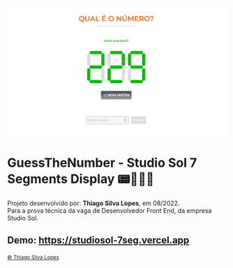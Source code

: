 <!-- -->
<div align="center">
<img src="./docs/app.jpg" align="center">
</div>

# GuessTheNumber - Studio Sol 7 Segments Display 📟👨🏻‍💻

<p>Projeto desenvolvido por: <strong>Thiago Silva Lopes</strong>, em 08/2022.<br/>
Para a prova técnica da vaga de Desenvolvedor Front End, da empresa Studio Sol.</p>

## Demo: https://studiosol-7seg.vercel.app

<small>
<a href="https://github.com/Thiagoow" target="_blank">
  © Thiago Silva Lopes
</a>
</small>
